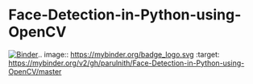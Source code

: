 # Face-Detection-in-Python-using-OpenCV

[![Binder](https://mybinder.org/badge_logo.svg)](https://mybinder.org/v2/gh/parulnith/Face-Detection-in-Python-using-OpenCV/master).. image:: https://mybinder.org/badge_logo.svg
 :target: https://mybinder.org/v2/gh/parulnith/Face-Detection-in-Python-using-OpenCV/master
